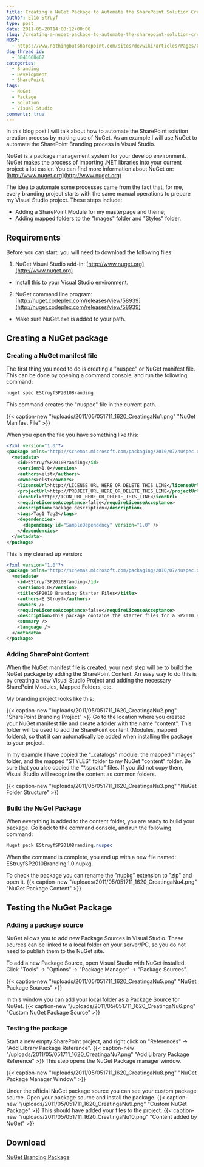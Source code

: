 ```yaml
---
title: Creating a NuGet Package to Automate the SharePoint Solution Creation Process.
author: Elio Struyf
type: post
date: 2011-05-20T14:00:12+00:00
slug: /creating-a-nuget-package-to-automate-the-sharepoint-solution-creation-process/
NBSP:
  - https://www.nothingbutsharepoint.com/sites/devwiki/articles/Pages/Creating-a-NuGet-Package-to-Automate-the-SharePoint-Solution-Creation-Process.aspx
dsq_thread_id:
  - 3841668467
categories:
  - Branding
  - Development
  - SharePoint
tags:
  - NuGet
  - Package
  - Solution
  - Visual Studio
comments: true
---
```


In this blog post I will talk about how to automate the SharePoint solution creation process by making use of NuGet. As an example I will use NuGet to automate the SharePoint Branding process in Visual Studio.

NuGet is a package management system for your develop environment. NuGet makes the process of importing .NET libraries into your current project a lot easier. You can find more information about NuGet on: [http://www.nuget.org](http://www.nuget.org)

The idea to automate some processes came from the fact that, for me, every branding project starts with the same manual operations to prepare my Visual Studio project. These steps include:

*   Adding a SharePoint Module for my masterpage and theme;
*   Adding mapped folders to the "Images" folder and "Styles" folder.

## Requirements

Before you can start, you will need to download the following files:

1.  NuGet Visual Studio add-in: [http://www.nuget.org](http://www.nuget.org)
  *   Install this to your Visual Studio environment.

2.  NuGet command line program: [http://nuget.codeplex.com/releases/view/58939](http://nuget.codeplex.com/releases/view/58939)
  *   Make sure NuGet.exe is added to your path.

## Creating a NuGet package

### Creating a NuGet manifest file

The first thing you need to do is creating a "nuspec" or  NuGet manifest file. This can be done by opening a command console, and run the following command:


```css
nuget spec EStruyfSP2010Branding
```


This command creates the "nuspec" file in the current path.

{{< caption-new "/uploads/2011/05/051711_1620_CreatingaNu1.png" "NuGet Manifest File" >}}

When you open the file you have something like this:


```xml
<?xml version="1.0"?>
<package xmlns="http://schemas.microsoft.com/packaging/2010/07/nuspec.xsd">
  <metadata>
    <id>EStruyfSP2010Branding</id>
    <version>1.0</version>
    <authors>elst</authors>
    <owners>elst</owners>
    <licenseUrl>http://LICENSE_URL_HERE_OR_DELETE_THIS_LINE</licenseUrl>
    <projectUrl>http://PROJECT_URL_HERE_OR_DELETE_THIS_LINE</projectUrl>
    <iconUrl>http://ICON_URL_HERE_OR_DELETE_THIS_LINE</iconUrl>
    <requireLicenseAcceptance>false</requireLicenseAcceptance>
    <description>Package description</description>
    <tags>Tag1 Tag2</tags>
    <dependencies>
      <dependency id="SampleDependency" version="1.0" />
    </dependencies>
  </metadata>
</package>
```


This is my cleaned up version:


```xml
<?xml version="1.0"?>
<package xmlns="http://schemas.microsoft.com/packaging/2010/07/nuspec.xsd">
  <metadata>
    <id>EStruyfSP2010Branding</id>
    <version>1.0</version>
    <title>SP2010 Branding Starter Files</title>
    <authors>E.Struyf</authors>
    <owners />
    <requireLicenseAcceptance>false</requireLicenseAcceptance>
    <description>This package contains the starter files for a SP2010 Branding project.</description>
    <summary />
    <language />
  </metadata>
</package>
```


### Adding SharePoint Content

When the NuGet manifest file is created, your next step will be to build the NuGet package by adding the SharePoint Content. An easy way to do this is by creating a new Visual Studio Project and adding the necessary SharePoint Modules, Mapped Folders, etc.

My branding project looks like this:

{{< caption-new "/uploads/2011/05/051711_1620_CreatingaNu2.png" "SharePoint Branding Project" >}}
Go to the location where you created your NuGet manifest file and create a folder with the name "content". This folder will be used to add the SharePoint content (Modules, mapped folders), so that it can automatically be added when installing the package to your project.

In my example I have copied the "_catalogs" module, the mapped "Images" folder, and the mapped "STYLES" folder to my NuGet "content" folder. Be sure that you also copied the "*.spdata" files. If you did not copy them, Visual Studio will recognize the content as common folders.

{{< caption-new "/uploads/2011/05/051711_1620_CreatingaNu3.png" "NuGet Folder Structure" >}}

### Build the NuGet Package

When everything is added to the content folder, you are ready to build your package. Go back to the command console, and run the following command:


```css
Nuget pack EStruyfSP2010Branding.nuspec
```


When the command is complete, you end up with a new file named: EStruyfSP2010Branding.1.0.nupkg.

To check the package you can rename the "nupkg" extension to "zip" and open it.
{{< caption-new "/uploads/2011/05/051711_1620_CreatingaNu4.png" "NuGet Package Content" >}}

## Testing the NuGet Package

### Adding a package source

NuGet allows you to add new Package Sources in Visual Studio. These sources can be linked to a local folder on your server/PC, so you do not need to publish them to the NuGet site.

To add a new Package Source, open Visual Studio with NuGet installed. Click "Tools" -> "Options" -> "Package Manager" -> "Package Sources".

{{< caption-new "/uploads/2011/05/051711_1620_CreatingaNu5.png" "NuGet Package Sources" >}}

In this window you can add your local folder as a Package Source for NuGet.
{{< caption-new "/uploads/2011/05/051711_1620_CreatingaNu6.png" "Custom NuGet Package Source" >}}

### Testing the package

Start a new empty SharePoint project, and right click on "References" -> "Add Library Package Reference".
{{< caption-new "/uploads/2011/05/051711_1620_CreatingaNu7.png" "Add Library Package Reference" >}}
This step opens the NuGet Package manager window.

{{< caption-new "/uploads/2011/05/051711_1620_CreatingaNu8.png" "NuGet Package Manager Window" >}}

Under the official NuGet package source you can see your custom package source. Open your package source and install the package.
{{< caption-new "/uploads/2011/05/051711_1620_CreatingaNu9.png" "Custom NuGet Package" >}}
This should have added your files to the project.
{{< caption-new "/uploads/2011/05/051711_1620_CreatingaNu10.png" "Content added by NuGet" >}}

## Download

[NuGet Branding Package](/uploads/2011/05/EStruyfSP2010Branding.1.0.zip)